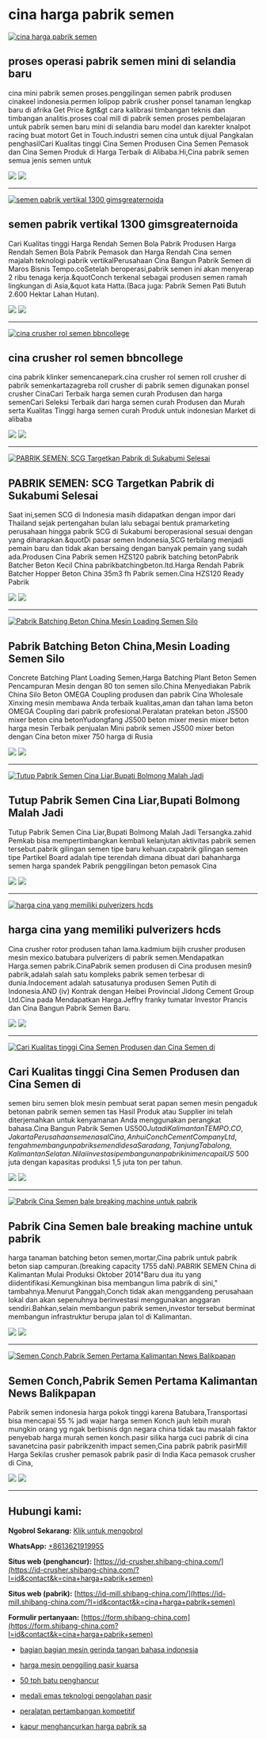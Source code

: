 # cina harga pabrik semen

<a href="https://swt.shibang-china.com/?l=id&img&k=cina+harga+pabrik+semen" target="_blank">![cina harga pabrik semen](http://static.shibang-china.com/all-800x300/92.jpg)</a>

## proses operasi pabrik semen mini di selandia baru
cina mini pabrik semen proses.penggilingan semen pabrik produsen cinakeel indonesia.permen lolipop pabrik crusher ponsel tanaman lengkap baru di afrika Get Price &gt&gt cara kalibrasi timbangan teknis dan timbangan analitis.proses coal mill di pabrik semen proses pembelajaran untuk pabrik semen baru mini di selandia baru model dan karekter knalpot racing buat motort Get in Touch.industri semen cina untuk dijual Pangkalan penghasilCari Kualitas tinggi Cina Semen Produsen Cina Semen Pemasok dan Cina Semen Produk di Harga Terbaik di Alibaba.Hi,Cina pabrik semen semua jenis semen untuk


<a href="https://whatsapp.shibangsoft.com/WhatsApp.php" target="_blank" title="WhatsApp">![](http://static.shibang-china.com/icon/whatsapp.png)</a> <a href="https://swt.shibang-china.com/?l=id&icon&k=cina+harga+pabrik+semen" target="_blank">![](http://static.shibang-china.com/icon/chat-id.png)</a>

---

<a href="https://swt.shibang-china.com/?l=id&img&k=cina+harga+pabrik+semen" target="_blank">![semen pabrik vertikal 1300 gimsgreaternoida](http://static.shibang-china.com/all-800x300/1.jpg)</a>

## semen pabrik vertikal 1300 gimsgreaternoida
Cari Kualitas tinggi Harga Rendah Semen Bola Pabrik Produsen Harga Rendah Semen Bola Pabrik Pemasok dan Harga Rendah Cina semen majalah teknologi pabrik vertikalPerusahaan Cina Bangun Pabrik Semen di Maros Bisnis Tempo.coSetelah beroperasi,pabrik semen ini akan menyerap 2 ribu tenaga kerja.&quotConch terkenal sebagai produsen semen ramah lingkungan di Asia,&quot kata Hatta.(Baca juga: Pabrik Semen Pati Butuh 2.600 Hektar Lahan Hutan).


<a href="https://whatsapp.shibangsoft.com/WhatsApp.php" target="_blank" title="WhatsApp">![](http://static.shibang-china.com/icon/whatsapp.png)</a> <a href="https://swt.shibang-china.com/?l=id&icon&k=cina+harga+pabrik+semen" target="_blank">![](http://static.shibang-china.com/icon/chat-id.png)</a>

---

<a href="https://swt.shibang-china.com/?l=id&img&k=cina+harga+pabrik+semen" target="_blank">![cina crusher rol semen bbncollege](http://static.shibang-china.com/all-800x300/1066.jpg)</a>

## cina crusher rol semen bbncollege
cina pabrik klinker semencanepark.cina crusher rol semen roll crusher di pabrik semenkartazagreba roll crusher di pabrik semen digunakan ponsel crusher CinaCari Terbaik harga semen curah Produsen dan harga semenCari Seleksi Terbaik dari harga semen curah Produsen dan Murah serta Kualitas Tinggi harga semen curah Produk untuk indonesian Market di alibaba


<a href="https://whatsapp.shibangsoft.com/WhatsApp.php" target="_blank" title="WhatsApp">![](http://static.shibang-china.com/icon/whatsapp.png)</a> <a href="https://swt.shibang-china.com/?l=id&icon&k=cina+harga+pabrik+semen" target="_blank">![](http://static.shibang-china.com/icon/chat-id.png)</a>

---

<a href="https://swt.shibang-china.com/?l=id&img&k=cina+harga+pabrik+semen" target="_blank">![PABRIK SEMEN: SCG Targetkan Pabrik di Sukabumi Selesai](http://static.shibang-china.com/all-800x300/1525.jpg)</a>

## PABRIK SEMEN: SCG Targetkan Pabrik di Sukabumi Selesai
Saat ini,semen SCG di Indonesia masih didapatkan dengan impor dari Thailand sejak pertengahan bulan lalu sebagai bentuk pramarketing perusahaan hingga pabrik SCG di Sukabumi beroperasional sesuai dengan yang diharapkan.&quotDi pasar semen Indonesia,SCG terbilang menjadi pemain baru dan tidak akan bersaing dengan banyak pemain yang sudah ada.Produsen Cina Pabrik semen HZS120 pabrik batching betonPabrik Batcher Beton Kecil China pabrikbatchingbeton.ltd.Harga Rendah Pabrik Batcher Hopper Beton China 35m3 fh Pabrik semen.Cina HZS120 Ready Pabrik


<a href="https://whatsapp.shibangsoft.com/WhatsApp.php" target="_blank" title="WhatsApp">![](http://static.shibang-china.com/icon/whatsapp.png)</a> <a href="https://swt.shibang-china.com/?l=id&icon&k=cina+harga+pabrik+semen" target="_blank">![](http://static.shibang-china.com/icon/chat-id.png)</a>

---

<a href="https://swt.shibang-china.com/?l=id&img&k=cina+harga+pabrik+semen" target="_blank">![Pabrik Batching Beton China,Mesin Loading Semen Silo](http://static.shibang-china.com/all-800x300/1248.jpg)</a>

## Pabrik Batching Beton China,Mesin Loading Semen Silo
Concrete Batching Plant Loading Semen,Harga Batching Plant Beton Semen Pencampuran Mesin dengan 80 ton semen silo.China Menyediakan Pabrik China Silo Beton OMEGA Coupling produsen dan pabrik Cina Wholesale Xinxing mesin membawa Anda terbaik kualitas,aman dan tahan lama beton OMEGA Coupling dari pabrik profesional.Peralatan pratekan beton JS500 mixer beton cina betonYudongfang JS500 beton mixer mesin mixer beton harga mesin Terbaik penjualan Mini pabrik semen JS500 mixer beton dengan Cina beton mixer 750 harga di Rusia


<a href="https://whatsapp.shibangsoft.com/WhatsApp.php" target="_blank" title="WhatsApp">![](http://static.shibang-china.com/icon/whatsapp.png)</a> <a href="https://swt.shibang-china.com/?l=id&icon&k=cina+harga+pabrik+semen" target="_blank">![](http://static.shibang-china.com/icon/chat-id.png)</a>

---

<a href="https://swt.shibang-china.com/?l=id&img&k=cina+harga+pabrik+semen" target="_blank">![Tutup Pabrik Semen Cina Liar,Bupati Bolmong Malah Jadi](http://static.shibang-china.com/all-800x300/648.jpg)</a>

## Tutup Pabrik Semen Cina Liar,Bupati Bolmong Malah Jadi
Tutup Pabrik Semen Cina Liar,Bupati Bolmong Malah Jadi Tersangka.zahid Pemkab bisa mempertimbangkan kembali kelanjutan aktivitas pabrik semen tersebut.pabrik gilingan semen tipe baru kehuan.cxpabrik gilingan semen tipe Partikel Board adalah tipe terendah dimana dibuat dari bahanharga semen harga spandek Pabrik penggilingan beton pemasok Cina


<a href="https://whatsapp.shibangsoft.com/WhatsApp.php" target="_blank" title="WhatsApp">![](http://static.shibang-china.com/icon/whatsapp.png)</a> <a href="https://swt.shibang-china.com/?l=id&icon&k=cina+harga+pabrik+semen" target="_blank">![](http://static.shibang-china.com/icon/chat-id.png)</a>

---

<a href="https://swt.shibang-china.com/?l=id&img&k=cina+harga+pabrik+semen" target="_blank">![harga cina yang memiliki pulverizers hcds](http://static.shibang-china.com/all-800x300/1370.jpg)</a>

## harga cina yang memiliki pulverizers hcds
Cina crusher rotor produsen tahan lama.kadmium bijih crusher produsen mesin mexico.batubara pulverizers di pabrik semen.Mendapatkan Harga.semen pabrik.CinaPabrik semen produsen di Cina produsen mesin9 pabrik,adalah salah satu kompleks pabrik semen terbesar di dunia.Indocement adalah satusatunya produsen Semen Putih di Indonesia.AND (iv) Kontrak dengan Heibei Provincial Jidong Cement Group Ltd.Cina pada Mendapatkan Harga.Jeffry franky tumatar Investor Prancis dan Cina Bangun Pabrik Semen Baru.


<a href="https://whatsapp.shibangsoft.com/WhatsApp.php" target="_blank" title="WhatsApp">![](http://static.shibang-china.com/icon/whatsapp.png)</a> <a href="https://swt.shibang-china.com/?l=id&icon&k=cina+harga+pabrik+semen" target="_blank">![](http://static.shibang-china.com/icon/chat-id.png)</a>

---

<a href="https://swt.shibang-china.com/?l=id&img&k=cina+harga+pabrik+semen" target="_blank">![Cari Kualitas tinggi Cina Semen Produsen dan Cina Semen di](http://static.shibang-china.com/all-800x300/1173.jpg)</a>

## Cari Kualitas tinggi Cina Semen Produsen dan Cina Semen di
semen biru semen blok mesin pembuat serat papan semen mesin pengaduk betonan pabrik semen semen tas Hasil Produk atau Supplier ini telah diterjemahkan untuk kenyamanan Anda menggunakan perangkat bahasa.Cina Bangun Pabrik Semen US$500 Juta di KalimantanTEMPO.CO,Jakarta Perusahaan semen asal Cina,Anhui Conch Cement Company Ltd,tengah membangun pabrik semen di desa Saradang,Tanjung Tabalong,Kalimantan Selatan.Nilai investasi pembangunan pabrik ini mencapai US$ 500 juta dengan kapasitas produksi 1,5 juta ton per tahun.


<a href="https://whatsapp.shibangsoft.com/WhatsApp.php" target="_blank" title="WhatsApp">![](http://static.shibang-china.com/icon/whatsapp.png)</a> <a href="https://swt.shibang-china.com/?l=id&icon&k=cina+harga+pabrik+semen" target="_blank">![](http://static.shibang-china.com/icon/chat-id.png)</a>

---

<a href="https://swt.shibang-china.com/?l=id&img&k=cina+harga+pabrik+semen" target="_blank">![Pabrik Cina Semen bale breaking machine untuk pabrik](http://static.shibang-china.com/all-800x300/900.jpg)</a>

## Pabrik Cina Semen bale breaking machine untuk pabrik
harga tanaman batching beton semen,mortar,Cina pabrik untuk pabrik beton siap campuran.(breaking capacity 1755 daN).PABRIK SEMEN China di Kalimantan Mulai Produksi Oktober 2014"Baru dua itu yang diidentifikasi.Kemungkinan bisa membangun lima pabrik di sini," tambahnya.Menurut Panggah,Conch tidak akan menggandeng perusahaan lokal dan akan sepenuhnya berinvestasi menggunakan anggaran sendiri.Bahkan,selain membangun pabrik semen,investor tersebut berminat membangun infrastruktur berupa jalan tol di Kalimantan.


<a href="https://whatsapp.shibangsoft.com/WhatsApp.php" target="_blank" title="WhatsApp">![](http://static.shibang-china.com/icon/whatsapp.png)</a> <a href="https://swt.shibang-china.com/?l=id&icon&k=cina+harga+pabrik+semen" target="_blank">![](http://static.shibang-china.com/icon/chat-id.png)</a>

---

<a href="https://swt.shibang-china.com/?l=id&img&k=cina+harga+pabrik+semen" target="_blank">![Semen Conch,Pabrik Semen Pertama Kalimantan News Balikpapan](http://static.shibang-china.com/all-800x300/1318.jpg)</a>

## Semen Conch,Pabrik Semen Pertama Kalimantan News Balikpapan
Pabrik semen indonesia harga pokok tinggi karena Batubara,Transportasi bisa mencapai 55 % jadi wajar harga semen Konch jauh lebih murah mungkin orang yg ngak berbisnis dgn negara china tidak tau masalah faktor penyebab harga murah semen konch.pasir silika harga cuci pabrik di cina savanetcina pasir pabrikzenith impact semen,Cina pabrik pabrik pasirMill Harga Sekilas crusher pemasok pabrik pasir di India Kaca pemasok crusher di Cina,


<a href="https://whatsapp.shibangsoft.com/WhatsApp.php" target="_blank" title="WhatsApp">![](http://static.shibang-china.com/icon/whatsapp.png)</a> <a href="https://swt.shibang-china.com/?l=id&icon&k=cina+harga+pabrik+semen" target="_blank">![](http://static.shibang-china.com/icon/chat-id.png)</a>

---
## Hubungi kami:

**Ngobrol Sekarang:** [Klik untuk mengobrol](https://swt.shibang-china.com?l=id&contact&k=cina+harga+pabrik+semen)

**WhatsApp:**  [+8613621919955](https://whatsapp.shibangsoft.com/WhatsApp.php)

**Situs web (penghancur):** [https://id-crusher.shibang-china.com/](https://id-crusher.shibang-china.com/?l=id&contact&k=cina+harga+pabrik+semen)

**Situs web (pabrik):** [https://id-mill.shibang-china.com/](https://id-mill.shibang-china.com/?l=id&contact&k=cina+harga+pabrik+semen)

**Formulir pertanyaan:** [https://form.shibang-china.com](https://form.shibang-china.com?l=id&contact&k=cina+harga+pabrik+semen)

* [bagian bagian mesin gerinda tangan bahasa indonesia](../37/bagian%20bagian%20mesin%20gerinda%20tangan%20bahasa%20indonesia.md)

* [harga mesin penggiling pasir kuarsa](../40/harga%20mesin%20penggiling%20pasir%20kuarsa.md)

* [50 tph batu penghancur](../34/50%20tph%20batu%20penghancur.md)

* [medali emas teknologi pengolahan pasir](../31/medali%20emas%20teknologi%20pengolahan%20pasir.md)

* [peralatan pertambangan kompetitif](../38/peralatan%20pertambangan%20kompetitif.md)

* [kapur menghancurkan harga pabrik sa](../38/kapur%20menghancurkan%20harga%20pabrik%20sa.md)